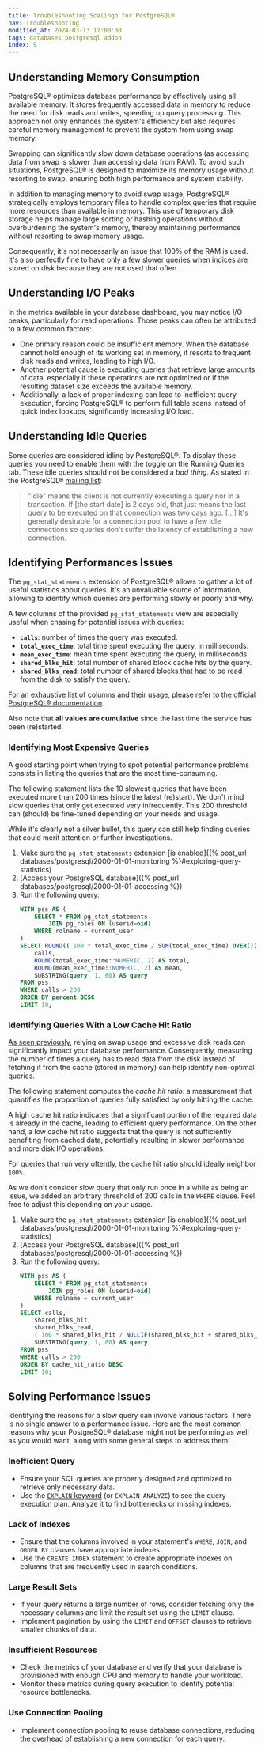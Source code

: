 ```yaml
---
title: Troubleshooting Scalingo for PostgreSQL®
nav: Troubleshooting
modified_at: 2024-03-13 12:00:00
tags: databases postgresql addon
index: 9
---
```


## Understanding Memory Consumption

PostgreSQL® optimizes database performance by effectively using all available
memory. It stores frequently accessed data in memory to reduce the need for
disk reads and writes, speeding up query processing. This approach not only
enhances the system's efficiency but also requires careful memory management to
prevent the system from using swap memory.

Swapping can significantly slow down database operations (as accessing data
from swap is slower than accessing data from RAM). To avoid such situations,
PostgreSQL® is designed to maximize its memory usage without resorting to swap,
ensuring both high performance and system stability.

In addition to managing memory to avoid swap usage, PostgreSQL® strategically
employs temporary files to handle complex queries that require more resources
than available in memory. This use of temporary disk storage helps manage large
sorting or hashing operations without overburdening the system's memory,
thereby maintaining performance without resorting to swap memory usage.

Consequently, it's not necessarily an issue that 100% of the RAM is used. It's
also perfectly fine to have only a few slower queries when indices are stored
on disk because they are not used that often.

## Understanding I/O Peaks

In the metrics available in your database dashboard, you may notice I/O peaks,
particularly for read operations. Those peaks can often be attributed to a few
common factors:
- One primary reason could be insufficient memory. When the database cannot
  hold enough of its working set in memory, it resorts to frequent disk reads
  and writes, leading to high I/O.
- Another potential cause is executing queries that retrieve large amounts of
  data, especially if these operations are not optimized or if the resulting
  dataset size exceeds the available memory.
- Additionally, a lack of proper indexing can lead to inefficient query
  execution, forcing PostgreSQL® to perform full table scans instead of quick
  index lookups, significantly increasing I/O load.

## Understanding Idle Queries

Some queries are considered idling by PostgreSQL®. To display these queries you
need to enable them with the toggle on the Running Queries tab. These idle
queries should not be considered a _bad thing_. As stated in the PostgreSQL®
[mailing list](https://postgrespro.com/list/id/CAC6ry0LFHv+eMjpde_3jqfSnG9hg2O6s=9VTwLh2jiYydXSqGg@mail.gmail.com):

> "idle" means the client is not currently executing a query nor in a
  transaction. If [the start date] is 2 days old, that just means the last
  query to be executed on that connection was two days ago. [...] It's
  generally desirable for a connection pool to have a few idle connections so
  queries don't suffer the latency of establishing a new connection.

## Identifying Performances Issues

The `pg_stat_statements` extension of PostgreSQL® allows to gather a lot of
useful statistics about queries. It's an unvaluable source of information,
allowing to identify which queries are performing slowly or poorly and why.

A few columns of the provided `pg_stat_statements` view are especially useful
when chasing for potential issues with queries:
- **`calls`**:
  number of times the query was executed.
- **`total_exec_time`**:
  total time spent executing the query, in milliseconds.
- **`mean_exec_time`**:
  mean time spent executing the query, in milliseconds.
- **`shared_blks_hit`**:
  total number of shared block cache hits by the query.
- **`shared_blks_read`**:
  total number of shared blocks that had to be read from the disk to satisfy
  the query.

For an exhaustive list of columns and their usage, please refer to [the
official PostgreSQL® documentation](https://www.postgresql.org/docs/current/pgstatstatements.html#PGSTATSTATEMENTS-PG-STAT-STATEMENTS).

Also note that **all values are cumulative** since the last time the service
has been (re)started.

### Identifying Most Expensive Queries

A good starting point when trying to spot potential performance problems
consists in listing the queries that are the most time-consuming.

The following statement lists the 10 slowest queries that have been executed
more than 200 times (since the latest (re)start). We don't mind slow queries
that only get executed very infrequently. This 200 threshold can (should)
be fine-tuned depending on your needs and usage.

While it's clearly not a silver bullet, this query can still help finding
queries that could merit attention or further investigations.

1. Make sure the `pg_stat_statements` extension [is enabled]({% post_url databases/postgresql/2000-01-01-monitoring %}#exploring-query-statistics)
2. [Access your PostgreSQL database]({% post_url databases/postgresql/2000-01-01-accessing %})
3. Run the following query:
   ```sql
   WITH pss AS (
       SELECT * FROM pg_stat_statements
           JOIN pg_roles ON (userid=oid)
       WHERE rolname = current_user
   )
   SELECT ROUND(( 100 * total_exec_time / SUM(total_exec_time) OVER())::NUMERIC, 2) AS percent,
       calls,
       ROUND(total_exec_time::NUMERIC, 2) AS total,
       ROUND(mean_exec_time::NUMERIC, 2) AS mean,
       SUBSTRING(query, 1, 60) AS query
   FROM pss
   WHERE calls > 200
   ORDER BY percent DESC
   LIMIT 10;
   ```

### Identifying Queries With a Low Cache Hit Ratio

[As seen previously](#understanding-memory-consumption), relying on swap usage and excessive disk reads can significantly impact your database performance. Consequently,
measuring the number of times a query has to read data from the disk instead of
fetching it from the cache (stored in memory) can help identify non-optimal queries.

The following statement computes the *cache hit ratio*: a measurement that
quantifies the proportion of queries fully satisfied by only hitting the cache.

A high cache hit ratio indicates that a significant portion of the required
data is already in the cache, leading to efficient query performance. On the
other hand, a low cache hit ratio suggests that the query is not sufficiently
benefiting from cached data, potentially resulting in slower performance and
more disk I/O operations.

For queries that run very oftently, the cache hit ratio should ideally neighbor
`100%`.

As we don't consider slow query that only run once in a while as being an
issue, we added an arbitrary threshold of 200 calls in the `WHERE` clause. Feel
free to adjust this depending on your usage.

1. Make sure the `pg_stat_statements` extension [is enabled]({% post_url databases/postgresql/2000-01-01-monitoring %}#exploring-query-statistics)
2. [Access your PostgreSQL database]({% post_url databases/postgresql/2000-01-01-accessing %})
3. Run the following query:
   ```sql
   WITH pss AS (
       SELECT * FROM pg_stat_statements
           JOIN pg_roles ON (userid=oid)
       WHERE rolname = current_user
   )
   SELECT calls,
       shared_blks_hit,
       shared_blks_read,
       ( 100 * shared_blks_hit / NULLIF(shared_blks_hit + shared_blks_read, 0)::NUMERIC ) AS cache_hit_ratio,
       SUBSTRING(query, 1, 60) AS query
   FROM pss
   WHERE calls > 200
   ORDER BY cache_hit_ratio DESC
   LIMIT 10;
   ```

## Solving Performance Issues

Identifying the reasons for a slow query can involve various factors. There is
no single answer to a performance issue. Here are the most common reasons why
your PostgreSQL® database might not be performing as well as you would want,
along with some general steps to address them:

### Inefficient Query

- Ensure your SQL queries are properly designed and optimized to retrieve only
  necessary data.
- Use the [`EXPLAIN` keyword](https://www.postgresql.org/docs/current/sql-explain.html)
  (or `EXPLAIN ANALYZE`) to see the query execution plan. Analyze it to find
  bottlenecks or missing indexes.

### Lack of Indexes

- Ensure that the columns involved in your statement's `WHERE`, `JOIN`, and
  `ORDER BY` clauses have appropriate indexes.
- Use the `CREATE INDEX` statement to create appropriate indexes on columns
  that are frequently used in search conditions.

### Large Result Sets

- If your query returns a large number of rows, consider fetching only the
  necessary columns and limit the result set using the `LIMIT` clause.
- Implement pagination by using the `LIMIT` and `OFFSET` clauses to retrieve
  smaller chunks of data.

### Insufficient Resources

- Check the metrics of your database and verify that your database is
  provisioned with enough CPU and memory to handle your workload.
- Monitor these metrics during query execution to identify potential resource
  bottlenecks.

### Use Connection Pooling

- Implement connection pooling to reuse database connections, reducing the
  overhead of establishing a new connection for each query.
